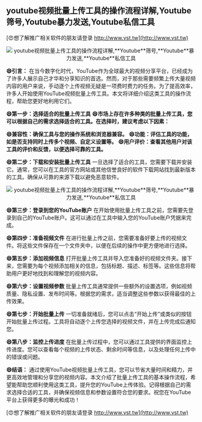 ## **youtube视频批量上传工具的操作流程详解,**Youtube**筛号,**Youtube**暴力发送,**Youtube**私信工具**

[😍想了解推广相关软件的朋友请登录 http://www.vst.tw](http://www.vst.tw)

 <center><img src="https://vst.tw/MP4/tuiguang/png/3.png" alt="youtube视频批量上传工具的操作流程详解,**Youtube**筛号,**Youtube**暴力发送,**Youtube**私信工具"></center>

**😄引言：**
在当今数字化时代，YouTube作为全球最大的视频分享平台，已经成为了许多人展示自己才华和分享知识的首选。然而，对于那些需要频繁上传大量视频内容的用户来说，手动逐个上传视频无疑是一项费时费力的任务。为了提高效率，许多人开始使用YouTube视频批量上传工具。本文将详细介绍这类工具的操作流程，帮助您更好地利用它们。

**😄第一步：选择适合的批量上传工具**
**😄市场上存在许多种类的批量上传工具，您可以根据自己的需求选择适合的工具。在选择时，建议考虑以下因素：**

**😄兼容性：确保工具与您的操作系统和浏览器兼容。**
**😄功能：评估工具的功能，如是否支持同时上传多个视频、自定义设置等。**
**😄用户评价：查看其他用户对该工具的评价和反馈，以便选择可靠的工具。**

**😄第二步：下载和安装批量上传工具**
一旦选择了适合的工具，您需要下载并安装它。通常，您可以在工具的官方网站或其他信誉良好的软件下载网站找到最新版本的工具。确保从可靠的来源下载以避免恶意软件。

 <center><img src="https://vst.tw/MP4/tuiguang/png/7.png" alt="youtube视频批量上传工具的操作流程详解,**Youtube**筛号,**Youtube**暴力发送,**Youtube**私信工具"></center>

**😄第三步：登录到您的YouTube账户**
在开始使用批量上传工具之前，您需要先登录到自己的YouTube账户。这可以通过在工具中输入您的YouTube账户凭据来完成。

**😄第四步：准备视频文件**
在进行批量上传之前，您需要准备好要上传的视频文件。将这些文件保存在一个文件夹中，以便在后续的操作中更方便地进行选择。

**😄第五步：添加视频信息**
打开批量上传工具并导入您准备好的视频文件夹。接下来，您需要为每个视频添加相关的信息，包括标题、描述、标签等。这些信息将帮助用户更好地找到和理解您的视频内容。

**😄第六步：设置视频参数**
批量上传工具通常提供一些额外的设置选项，例如视频质量、隐私设置、发布时间等。根据您的需求，适当调整这些参数以获得最佳的上传效果。

**😄第七步：开始批量上传**
一切准备就绪后，您可以点击“开始上传”或类似的按钮开始批量上传过程。工具将自动逐个上传您选择的视频文件，并在上传完成后通知您。

**😄第八步：监控上传进度**
在批量上传过程中，您可以通过工具提供的界面监控上传进度。您可以查看每个视频的上传状态、剩余时间等信息，以及处理任何上传中的错误或问题。

**😄结语：**
通过使用YouTube视频批量上传工具，您可以节省大量时间和精力，并更高效地管理和分享您的视频内容。本文介绍了批量上传工具的基本操作流程，希望能帮助您顺利使用这类工具，提升您的YouTube上传体验。记得根据自己的需求选择合适的工具，并确保视频信息和参数设置符合您的要求。祝您在YouTube平台上获得更多的曝光和成功！

[😍想了解推广相关软件的朋友请登录 http://www.vst.tw](http://www.vst.tw)



